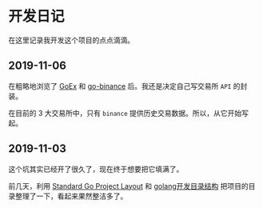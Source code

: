 # 开发日记

在这里记录我开发这个项目的点点滴滴。

## 2019-11-06

在粗略地浏览了 [GoEx](https://github.com/nntaoli-project/GoEx) 和 [go-binance](https://github.com/adshao/go-binance) 后。我还是决定自己写交易所 `API` 的封装。

在目前的 3 大交易所中，只有 `binance` 提供历史交易数据。所以，从它开始写起。

## 2019-11-03

这个坑其实已经开了很久了，现在终于想要把它填满了。

前几天，利用 [Standard Go Project Layout](https://github.com/golang-standards/project-layout) 和 [golang开发目录结构](https://segmentfault.com/a/1190000012926524) 把项目的目录整理了一下，看起来果然整洁多了。
